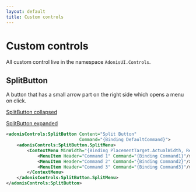 ```yaml
---
layout: default
title: Custom controls
---
```


# Custom controls

All custom control live in the namespace `AdonisUI.Controls`.

## SplitButton

A button that has a small arrow part on the right side which opens a menu on click.

[SplitButton collapsed](../img/adonis-demo-splitbutton-collapsed-light.png)

[SplitButton expanded](../img/adonis-demo-splitbutton-expanded-light.png)

```xml
<adonisControls:SplitButton Content="Split Button"
                            Command="{Binding DefaultCommand}">
    <adonisControls:SplitButton.SplitMenu>
        <ContextMenu MinWidth="{Binding PlacementTarget.ActualWidth, RelativeSource={RelativeSource Self}}">
            <MenuItem Header="Command 1" Command="{Binding Command1}"/>
            <MenuItem Header="Command 2" Command="{Binding Command2}"/>
            <MenuItem Header="Command 3" Command="{Binding Command3}"/>
        </ContextMenu>
    </adonisControls:SplitButton.SplitMenu>
</adonisControls:SplitButton>
```
